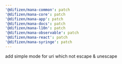 ```yaml
---
'@difizen/mana-common': patch
'@difizen/mana-core': patch
'@difizen/mana-app': patch
'@difizen/mana-docs': patch
'@difizen/mana-l10n': patch
'@difizen/mana-observable': patch
'@difizen/mana-react': patch
'@difizen/mana-syringe': patch
---
```


add simple mode for uri which not escape & unescape
